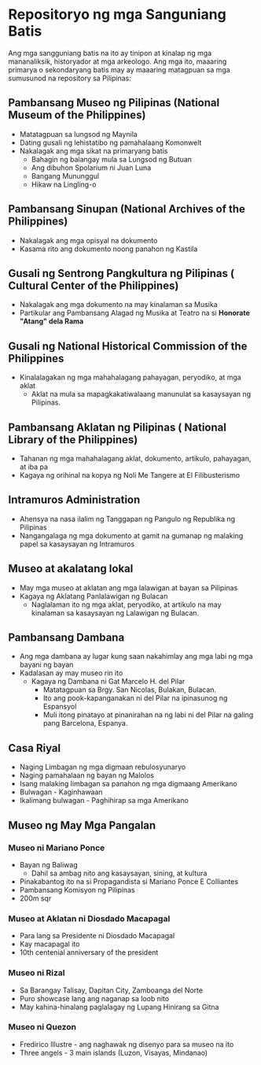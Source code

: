 # Repositoryo ng mga Sanguniang Batis

Ang mga sangguniang batis na ito ay tinipon at kinalap ng mga mananaliksik, historyador at mga arkeologo. Ang mga ito, maaaring primarya o sekondaryang batis may ay maaaring matagpuan sa mga sumusunod na repository sa Pilipinas:

## Pambansang Museo ng Pilipinas (National Museum of the Philippines)
- Matatagpuan sa lungsod ng Maynila
- Dating gusali ng lehistatibo ng pamahalaang Komonwelt
- Nakalagak ang mga sikat na primaryang batis
	- Bahagin ng balangay mula sa Lungsod ng Butuan
	- Ang dibuhon Spolarium ni Juan Luna
	- Bangang Mununggul
	- Hikaw na Lingling-o

## Pambansang Sinupan (National Archives of the Philippines)
- Nakalagak ang mga opisyal na dokumento
- Kasama rito ang dokumento noong panahon ng Kastila

## Gusali ng Sentrong Pangkultura ng Pilipinas ( Cultural Center of the Philippines)
- Nakalagak ang mga dokumento na may kinalaman sa Musika
- Partikular ang Pambansang Alagad ng Musika at Teatro na si **Honorate "Atang" dela Rama**

## Gusali ng National Historical Commission of the Philippines
- Kinalalagakan ng mga mahahalagang pahayagan, peryodiko, at mga aklat
	- Aklat na mula sa mapagkakatiwalaang manunulat sa kasaysayan ng Pilipinas.

## Pambansang Aklatan ng Pilipinas ( National Library of the Philippines)
- Tahanan ng mga mahahalagang aklat, dokumento, artikulo, pahayagan, at iba pa
- Kagaya ng orihinal na kopya ng Noli Me Tangere at El Filibusterismo

## Intramuros Administration
- Ahensya na nasa ilalim ng Tanggapan ng Pangulo ng Republika ng Pilipinas
- Nangangalaga ng mga dokumento at gamit na gumanap ng malaking papel sa kasaysayan ng Intramuros

## Museo at akalatang lokal
- May mga museo at aklatan ang mga lalawigan at bayan sa Pilipinas
- Kagaya ng Aklatang Panlalawigan ng Bulacan
	- Naglalaman ito ng mga aklat, peryodiko, at artikulo na may kinalaman sa kasaysayan ng Lalawigan ng Bulacan.

## Pambansang Dambana
- Ang mga dambana ay lugar kung saan nakahimlay ang mga labi ng mga bayani ng bayan
- Kadalasan ay may museo rin ito
	- Kagaya ng Dambana ni Gat Marcelo H. del Pilar
		- Matatagpuan sa Brgy. San Nicolas, Bulakan, Bulacan.
		- Ito ang pook-kapanganakan ni del Pilar na ipinasunog ng Espansyol
		- Muli itong pinatayo at pinanirahan na ng labi ni del Pilar na galing pang Barcelona, Espanya.

## Casa Riyal
-   Naging Limbagan ng mga digmaan rebulosyunaryo
-   Naging pamahalaan ng bayan ng Malolos
-   Isang malaking limbagan sa panahon ng mga digmaang Amerikano
-   Bulwagan - Kaginhawaan
-   Ikalimang bulwagan - Paghihirap sa mga Amerikano

## Museo ng May Mga Pangalan
### Museo ni Mariano Ponce
-  Bayan ng Baliwag
    -   Dahil sa ambag nito ang kasaysayan, sining, at kultura
-   Pinakabantog ito na si Propagandista si Mariano Ponce E Colliantes
-   Pambansang Komisyon ng Pilipinas
-   200m sqr

### Museo at Aklatan ni Diosdado Macapagal
-   Para lang sa Presidente ni Diosdado Macapagal
-   Kay macapagal ito
-   10th centenial anniversary of the president

### Museo ni Rizal
- Sa Barangay Talisay, Dapitan City, Zamboanga del Norte
- Puro showcase lang ang naganap sa loob nito
-   May kahina-hinalang paglalagay ng Lupang Hinirang sa Gitna

### Museo ni Quezon
-   Fredirico Illustre - ang naghawak ng disenyo para sa museo na ito
-   Three angels - 3 main islands (Luzon, Visayas, Mindanao)




